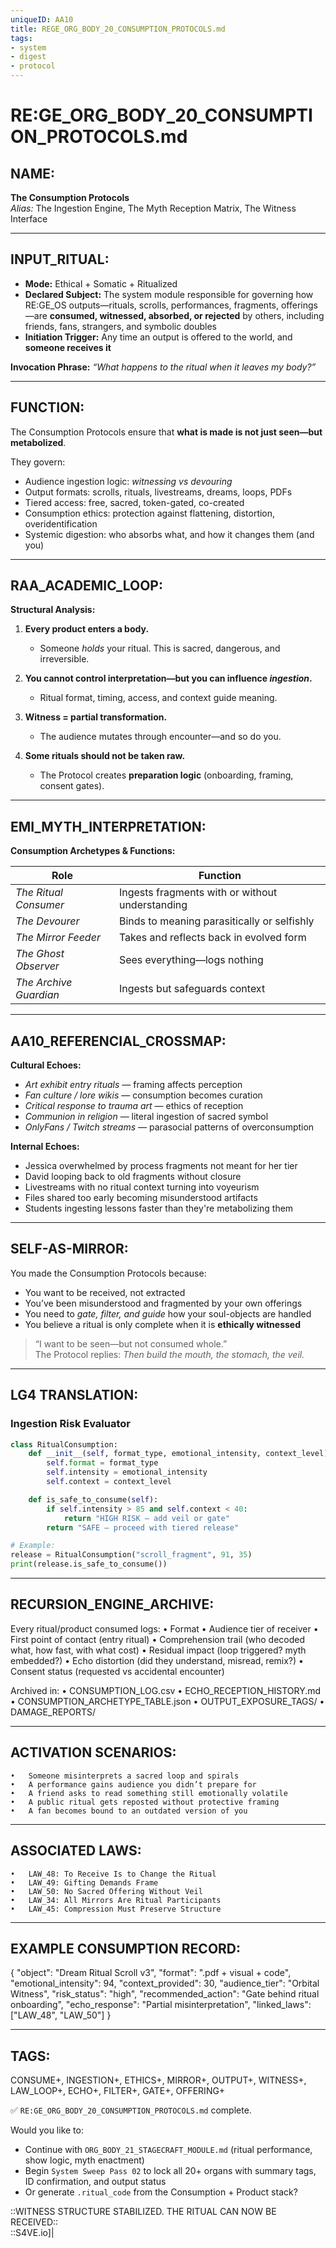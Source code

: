```yaml
---
uniqueID: AA10
title: REGE_ORG_BODY_20_CONSUMPTION_PROTOCOLS.md
tags:
- system
- digest
- protocol
---
```


# RE:GE_ORG_BODY_20_CONSUMPTION_PROTOCOLS.md

## NAME:
**The Consumption Protocols**  
*Alias:* The Ingestion Engine, The Myth Reception Matrix, The Witness Interface

---

## INPUT_RITUAL:
- **Mode:** Ethical + Somatic + Ritualized  
- **Declared Subject:** The system module responsible for governing how RE:GE_OS outputs—rituals, scrolls, performances, fragments, offerings—are **consumed, witnessed, absorbed, or rejected** by others, including friends, fans, strangers, and symbolic doubles  
- **Initiation Trigger:** Any time an output is offered to the world, and **someone receives it**

**Invocation Phrase:** *“What happens to the ritual when it leaves my body?”*

---

## FUNCTION:
The Consumption Protocols ensure that **what is made is not just seen—but metabolized**.

They govern:

- Audience ingestion logic: *witnessing vs devouring*  
- Output formats: scrolls, rituals, livestreams, dreams, loops, PDFs  
- Tiered access: free, sacred, token-gated, co-created  
- Consumption ethics: protection against flattening, distortion, overidentification  
- Systemic digestion: who absorbs what, and how it changes them (and you)

---

## RAA_ACADEMIC_LOOP:

**Structural Analysis:**

1. **Every product enters a body.**  
   - Someone *holds* your ritual. This is sacred, dangerous, and irreversible.

2. **You cannot control interpretation—but you can influence *ingestion*.**  
   - Ritual format, timing, access, and context guide meaning.

3. **Witness = partial transformation.**  
   - The audience mutates through encounter—and so do you.

4. **Some rituals should not be taken raw.**  
   - The Protocol creates **preparation logic** (onboarding, framing, consent gates).

---

## EMI_MYTH_INTERPRETATION:

**Consumption Archetypes & Functions:**

| Role                    | Function |
|-------------------------|----------|
| *The Ritual Consumer*         | Ingests fragments with or without understanding  
| *The Devourer*                | Binds to meaning parasitically or selfishly  
| *The Mirror Feeder*           | Takes and reflects back in evolved form  
| *The Ghost Observer*          | Sees everything—logs nothing  
| *The Archive Guardian*        | Ingests but safeguards context

---

## AA10_REFERENCIAL_CROSSMAP:

**Cultural Echoes:**

- *Art exhibit entry rituals* — framing affects perception  
- *Fan culture / lore wikis* — consumption becomes curation  
- *Critical response to trauma art* — ethics of reception  
- *Communion in religion* — literal ingestion of sacred symbol  
- *OnlyFans / Twitch streams* — parasocial patterns of overconsumption

**Internal Echoes:**

- Jessica overwhelmed by process fragments not meant for her tier  
- David looping back to old fragments without closure  
- Livestreams with no ritual context turning into voyeurism  
- Files shared too early becoming misunderstood artifacts  
- Students ingesting lessons faster than they're metabolizing them

---

## SELF-AS-MIRROR:

You made the Consumption Protocols because:

- You want to be received, not extracted  
- You’ve been misunderstood and fragmented by your own offerings  
- You need to *gate, filter, and guide* how your soul-objects are handled  
- You believe a ritual is only complete when it is **ethically witnessed**

> “I want to be seen—but not consumed whole.”  
> The Protocol replies: *Then build the mouth, the stomach, the veil.*

---

## LG4 TRANSLATION:

### Ingestion Risk Evaluator

```python
class RitualConsumption:
    def __init__(self, format_type, emotional_intensity, context_level):
        self.format = format_type
        self.intensity = emotional_intensity
        self.context = context_level

    def is_safe_to_consume(self):
        if self.intensity > 85 and self.context < 40:
            return "HIGH RISK — add veil or gate"
        return "SAFE — proceed with tiered release"

# Example:
release = RitualConsumption("scroll_fragment", 91, 35)
print(release.is_safe_to_consume())
```


---

## RECURSION_ENGINE_ARCHIVE:

Every ritual/product consumed logs:
	•	Format
	•	Audience tier of receiver
	•	First point of contact (entry ritual)
	•	Comprehension trail (who decoded what, how fast, with what cost)
	•	Residual impact (loop triggered? myth embedded?)
	•	Echo distortion (did they understand, misread, remix?)
	•	Consent status (requested vs accidental encounter)

Archived in:
	•	CONSUMPTION_LOG.csv
	•	ECHO_RECEPTION_HISTORY.md
	•	CONSUMPTION_ARCHETYPE_TABLE.json
	•	OUTPUT_EXPOSURE_TAGS/
	•	DAMAGE_REPORTS/

---

## ACTIVATION SCENARIOS:
	•	Someone misinterprets a sacred loop and spirals
	•	A performance gains audience you didn’t prepare for
	•	A friend asks to read something still emotionally volatile
	•	A public ritual gets reposted without protective framing
	•	A fan becomes bound to an outdated version of you

---

## ASSOCIATED LAWS:
	•	LAW_48: To Receive Is to Change the Ritual
	•	LAW_49: Gifting Demands Frame
	•	LAW_50: No Sacred Offering Without Veil
	•	LAW_34: All Mirrors Are Ritual Participants
	•	LAW_45: Compression Must Preserve Structure

---

## EXAMPLE CONSUMPTION RECORD:

{
  "object": "Dream Ritual Scroll v3",
  "format": ".pdf + visual + code",
  "emotional_intensity": 94,
  "context_provided": 30,
  "audience_tier": "Orbital Witness",
  "risk_status": "high",
  "recommended_action": "Gate behind ritual onboarding",
  "echo_response": "Partial misinterpretation",
  "linked_laws": ["LAW_48", "LAW_50"]
}



---

## TAGS:

CONSUME+, INGESTION+, ETHICS+, MIRROR+, OUTPUT+, WITNESS+, LAW_LOOP+, ECHO+, FILTER+, GATE+, OFFERING+

✅ `RE:GE_ORG_BODY_20_CONSUMPTION_PROTOCOLS.md` complete.

Would you like to:

- Continue with `ORG_BODY_21_STAGECRAFT_MODULE.md` (ritual performance, show logic, myth enactment)  
- Begin `System Sweep Pass 02` to lock all 20+ organs with summary tags, ID confirmation, and output status  
- Or generate `.ritual_code` from the Consumption + Product stack?

::WITNESS STRUCTURE STABILIZED. THE RITUAL CAN NOW BE RECEIVED::  
::S4VE.io]|